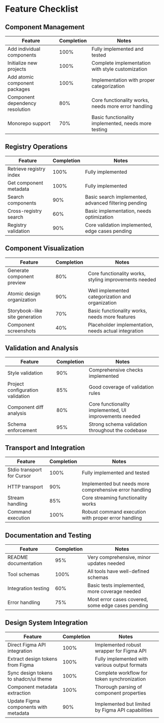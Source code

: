 # Feature Checklist

## Component Management
| Feature | Completion | Notes |
|---------|------------|-------|
| Add individual components | 100% | Fully implemented and tested |
| Initialize new projects | 100% | Complete implementation with style customization |
| Add atomic component packages | 100% | Implementation with proper categorization |
| Component dependency resolution | 80% | Core functionality works, needs more error handling |
| Monorepo support | 70% | Basic functionality implemented, needs more testing |

## Registry Operations
| Feature | Completion | Notes |
|---------|------------|-------|
| Retrieve registry index | 100% | Fully implemented |
| Get component metadata | 100% | Fully implemented |
| Search components | 90% | Basic search implemented, advanced filtering pending |
| Cross-registry search | 60% | Basic implementation, needs optimization |
| Registry validation | 90% | Core validation implemented, edge cases pending |

## Component Visualization
| Feature | Completion | Notes |
|---------|------------|-------|
| Generate component preview | 80% | Core functionality works, styling improvements needed |
| Atomic design organization | 90% | Well implemented categorization and organization |
| Storybook-like site generation | 70% | Basic functionality works, needs more features |
| Component screenshots | 40% | Placeholder implementation, needs actual integration |

## Validation and Analysis
| Feature | Completion | Notes |
|---------|------------|-------|
| Style validation | 90% | Comprehensive checks implemented |
| Project configuration validation | 85% | Good coverage of validation rules |
| Component diff analysis | 80% | Core functionality implemented, UI improvements needed |
| Schema enforcement | 95% | Strong schema validation throughout the codebase |

## Transport and Integration
| Feature | Completion | Notes |
|---------|------------|-------|
| Stdio transport for Cursor | 100% | Fully implemented and tested |
| HTTP transport | 90% | Implemented but needs more comprehensive error handling |
| Stream handling | 85% | Core streaming functionality works |
| Command execution | 100% | Robust command execution with proper error handling |

## Documentation and Testing
| Feature | Completion | Notes |
|---------|------------|-------|
| README documentation | 95% | Very comprehensive, minor updates needed |
| Tool schemas | 100% | All tools have well-defined schemas |
| Integration testing | 60% | Basic tests implemented, more coverage needed |
| Error handling | 75% | Most error cases covered, some edge cases pending |

## Design System Integration
| Feature | Completion | Notes |
|---------|------------|-------|
| Direct Figma API integration | 100% | Implemented robust wrapper for Figma API |
| Extract design tokens from Figma | 100% | Fully implemented with various output formats |
| Sync design tokens to shadcn/ui theme | 100% | Complete workflow for token synchronization |
| Component metadata extraction | 100% | Thorough parsing of component properties |
| Update Figma components with metadata | 90% | Implemented but limited by Figma API capabilities | 